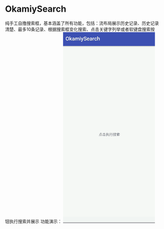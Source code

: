 # OkamiySearch
纯手工自撸搜索框，基本涵盖了所有功能，包括：流布局展示历史记录、历史记录清楚、最多10条记录、根据搜索框变化搜索、点击关键字列举或者软键盘搜索按钮执行搜索并展示
功能演示：
![image](https://github.com/OkamiyGit/OkamiySearch/blob/master/gif/search.gif)
 
